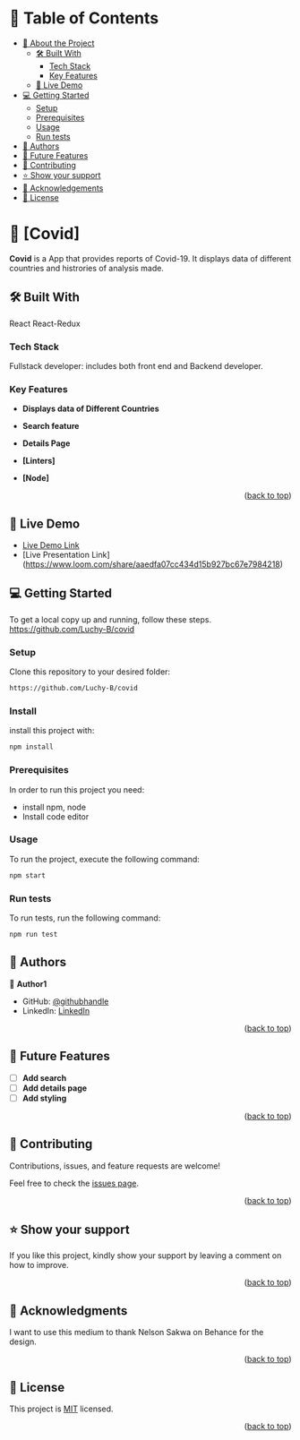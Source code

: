 # 📗 Table of Contents

- [📖 About the Project](#about-project)
  - [🛠 Built With](#built-with)
    - [Tech Stack](#tech-stack)
    - [Key Features](#key-features)
  - [🚀 Live Demo](#live-demo)
- [💻 Getting Started](#getting-started)
  - [Setup](#setup)
  - [Prerequisites](#prerequisites)
  - [Usage](#usage)
  - [Run tests](#run-tests)
- [👥 Authors](#authors)
- [🔭 Future Features](#future-features)
- [🤝 Contributing](#contributing)
- [⭐️ Show your support](#support)
- [🙏 Acknowledgements](#acknowledgements)
- [📝 License](#license)

# 📖 [Covid] <a name="about-project"></a>

**Covid** is a App that provides reports of Covid-19. It displays data of different countries and histrories of analysis made. 

## 🛠 Built With<a name="built-with"></a>

React
React-Redux

### Tech Stack <a name="tech-stack"></a>

Fullstack developer: includes both front end and Backend developer.

### Key Features <a name="key-features"></a>

- **Displays data of Different Countries**
- **Search feature**
- **Details Page**

- **[Linters]**
- **[Node]**

<p align="right">(<a href="#readme-top">back to top</a>)</p>

## 🚀 Live Demo <a name="live-demo"></a>

- [Live Demo Link](https://644c0f92b8e2ca03c7137404--astonishing-figolla-eb6a4d.netlify.app)
- [Live Presentation Link] (https://www.loom.com/share/aaedfa07cc434d15b927bc67e7984218)

## 💻 Getting Started <a name="getting-started"></a>

To get a local copy up and running, follow these steps.
https://github.com/Luchy-B/covid

### Setup

Clone this repository to your desired folder:

```sh
https://github.com/Luchy-B/covid
```

### Install
install this project with:

```sh
npm install
```

### Prerequisites

In order to run this project you need:

- install npm, node
- Install code editor

### Usage

To run the project, execute the following command:

```sh
npm start
```
### Run tests

To run tests, run the following command:

```sh
npm run test
```

## 👥 Authors <a name="authors"></a>

👤 **Author1**

- GitHub: [@githubhandle](https://github.com/Luchy-B)
- LinkedIn: [LinkedIn](https://www.linkedin.com/in/blessingokpara)

<p align="right">(<a href="#readme-top">back to top</a>)</p>


## 🔭 Future Features <a name="future-features"></a>

- [ ] **Add search**
- [ ] **Add details page**
- [ ] **Add styling**

<p align="right">(<a href="#readme-top">back to top</a>)</p>

## 🤝 Contributing <a name="contributing"></a>

Contributions, issues, and feature requests are welcome!

Feel free to check the [issues page](https://github.com/Luchy-B/covid/issues).

<p align="right">(<a href="#readme-top">back to top</a>)</p>

## ⭐️ Show your support <a name="support"></a>


If you like this project, kindly show your support by leaving a comment on how to improve.

<p align="right">(<a href="#readme-top">back to top</a>)</p>


## 🙏 Acknowledgments <a name="acknowledgements"></a>


I want to use this medium to thank Nelson Sakwa on Behance for the design.

<p align="right">(<a href="#readme-top">back to top</a>)</p>

<!-- LICENSE -->

## 📝 License <a name="license"></a>

This project is [MIT](./LICENSE.md) licensed.

<p align="right">(<a href="#readme-top">back to top</a>)</p>
